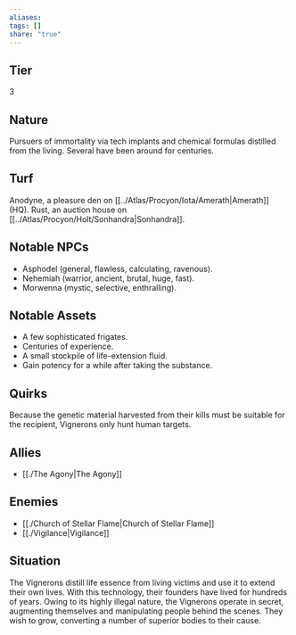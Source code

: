 ```yaml
---
aliases: 
tags: []
share: "true"
---
```

## Tier
3

## Nature
Pursuers of immortality via tech implants and chemical formulas distilled from the living. Several have been around for centuries.

## Turf
Anodyne, a pleasure den on [[../Atlas/Procyon/Iota/Amerath|Amerath]] (HQ). Rust, an auction house on [[../Atlas/Procyon/Holt/Sonhandra|Sonhandra]].

## Notable NPCs
- Asphodel (general, flawless, calculating, ravenous).
- Nehemiah (warrior, ancient, brutal, huge, fast).
- Morwenna (mystic, selective, enthralling).

## Notable Assets
- A few sophisticated frigates.
- Centuries of experience.
- A small stockpile of life-extension fluid.
- Gain potency for a while after taking the substance.

## Quirks
Because the genetic material harvested from their kills must be suitable for the recipient, Vignerons only hunt human targets.

## Allies
- [[./The Agony|The Agony]]

## Enemies
- [[./Church of Stellar Flame|Church of Stellar Flame]]
- [[./Vigilance|Vigilance]]

## Situation
The Vignerons distill life essence from living victims and use it to extend their own lives. With this technology, their founders have lived for hundreds of years. Owing to its highly illegal nature, the Vignerons operate in secret, augmenting themselves and manipulating people behind the scenes. They wish to grow, converting a number of superior bodies to their cause.
